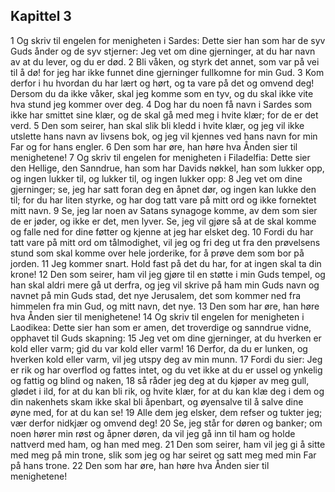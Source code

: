 ## Kapittel 3

1 Og skriv til engelen for menigheten i Sardes: Dette sier han som har de syv Guds ånder og de syv stjerner: Jeg vet om dine gjerninger, at du har navn av at du lever, og du er død.
2 Bli våken, og styrk det annet, som var på vei til å dø! for jeg har ikke funnet dine gjerninger fullkomne for min Gud.
3 Kom derfor i hu hvordan du har lært og hørt, og ta vare på det og omvend deg! Dersom du da ikke våker, skal jeg komme som en tyv, og du skal ikke vite hva stund jeg kommer over deg.
4 Dog har du noen få navn i Sardes som ikke har smittet sine klær, og de skal gå med meg i hvite klær; for de er det verd.
5 Den som seirer, han skal slik bli kledd i hvite klær, og jeg vil ikke utslette hans navn av livsens bok, og jeg vil kjennes ved hans navn for min Far og for hans engler.
6 Den som har øre, han høre hva Ånden sier til menighetene!
7 Og skriv til engelen for menigheten i Filadelfia: Dette sier den Hellige, den Sanndrue, han som har Davids nøkkel, han som lukker opp, og ingen lukker til, og lukker til, og ingen lukker opp:
8 Jeg vet om dine gjerninger; se, jeg har satt foran deg en åpnet dør, og ingen kan lukke den til; for du har liten styrke, og har dog tatt vare på mitt ord og ikke fornektet mitt navn.
9 Se, jeg lar noen av Satans synagoge komme, av dem som sier de er jøder, og ikke er det, men lyver. Se, jeg vil gjøre så at de skal komme og falle ned for dine føtter og kjenne at jeg har elsket deg.
10 Fordi du har tatt vare på mitt ord om tålmodighet, vil jeg og fri deg ut fra den prøvelsens stund som skal komme over hele jorderike, for å prøve dem som bor på jorden.
11 Jeg kommer snart. Hold fast på det du har, for at ingen skal ta din krone!
12 Den som seirer, ham vil jeg gjøre til en støtte i min Guds tempel, og han skal aldri mere gå ut derfra, og jeg vil skrive på ham min Guds navn og navnet på min Guds stad, det nye Jerusalem, det som kommer ned fra himmelen fra min Gud, og mitt navn, det nye.
13 Den som har øre, han høre hva Ånden sier til menighetene!
14 Og skriv til engelen for menigheten i Laodikea: Dette sier han som er amen, det troverdige og sanndrue vidne, opphavet til Guds skapning:
15 Jeg vet om dine gjerninger, at du hverken er kold eller varm; gid du var kold eller varm!
16 Derfor, da du er lunken, og hverken kold eller varm, vil jeg utspy deg av min munn.
17 Fordi du sier: Jeg er rik og har overflod og fattes intet, og du vet ikke at du er ussel og ynkelig og fattig og blind og naken,
18 så råder jeg deg at du kjøper av meg gull, glødet i ild, for at du kan bli rik, og hvite klær, for at du kan klæ deg i dem og din nakenhets skam ikke skal bli åpenbart, og øyensalve til å salve dine øyne med, for at du kan se!
19 Alle dem jeg elsker, dem refser og tukter jeg; vær derfor nidkjær og omvend deg!
20 Se, jeg står for døren og banker; om noen hører min røst og åpner døren, da vil jeg gå inn til ham og holde nattverd med ham, og han med meg.
21 Den som seirer, ham vil jeg gi å sitte med meg på min trone, slik som jeg og har seiret og satt meg med min Far på hans trone.
22 Den som har øre, han høre hva Ånden sier til menighetene!
